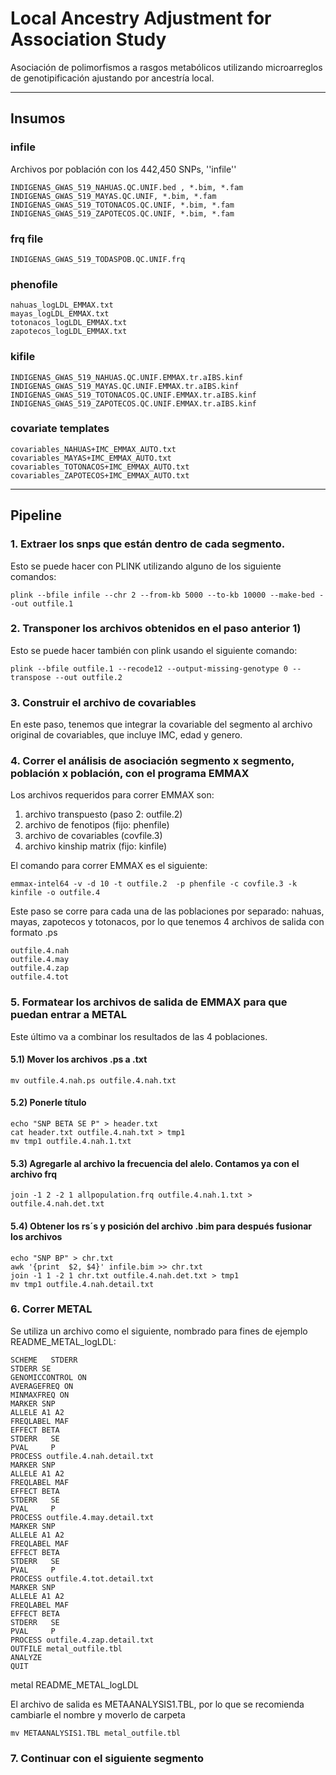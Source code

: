 # Local Ancestry Adjustment for Association Study

Asociación de polimorfismos a rasgos metabólicos utilizando
microarreglos de genotipificación ajustando por ancestría local.


***

## Insumos

### infile
Archivos por población con los 442,450 SNPs, ''infile''

    INDIGENAS_GWAS_519_NAHUAS.QC.UNIF.bed , *.bim, *.fam
    INDIGENAS_GWAS_519_MAYAS.QC.UNIF, *.bim, *.fam
    INDIGENAS_GWAS_519_TOTONACOS.QC.UNIF, *.bim, *.fam
    INDIGENAS_GWAS_519_ZAPOTECOS.QC.UNIF, *.bim, *.fam

### frq file

    INDIGENAS_GWAS_519_TODASPOB.QC.UNIF.frq

### phenofile

    nahuas_logLDL_EMMAX.txt
    mayas_logLDL_EMMAX.txt
    totonacos_logLDL_EMMAX.txt
    zapotecos_logLDL_EMMAX.txt

### kifile

    INDIGENAS_GWAS_519_NAHUAS.QC.UNIF.EMMAX.tr.aIBS.kinf
    INDIGENAS_GWAS_519_MAYAS.QC.UNIF.EMMAX.tr.aIBS.kinf
    INDIGENAS_GWAS_519_TOTONACOS.QC.UNIF.EMMAX.tr.aIBS.kinf
    INDIGENAS_GWAS_519_ZAPOTECOS.QC.UNIF.EMMAX.tr.aIBS.kinf

### covariate templates

    covariables_NAHUAS+IMC_EMMAX_AUTO.txt
    covariables_MAYAS+IMC_EMMAX_AUTO.txt
    covariables_TOTONACOS+IMC_EMMAX_AUTO.txt
    covariables_ZAPOTECOS+IMC_EMMAX_AUTO.txt




***



## Pipeline

### 1. Extraer los snps que están dentro de cada segmento. 


Esto se puede hacer con PLINK utilizando alguno de los siguiente comandos:

    plink --bfile infile --chr 2 --from-kb 5000 --to-kb 10000 --make-bed --out outfile.1

### 2. Transponer los archivos obtenidos en el paso anterior 1)


Esto se puede hacer también con plink usando el siguiente comando: 

    plink --bfile outfile.1 --recode12 --output-missing-genotype 0 --transpose --out outfile.2

### 3. Construir el archivo de covariables


En este paso, tenemos que integrar la covariable del segmento al
archivo original de covariables, que incluye IMC, edad y genero.

### 4. Correr el análisis de asociación segmento x segmento, población x población, con el programa EMMAX


Los archivos requeridos para correr EMMAX son:

1. archivo transpuesto (paso 2: outfile.2)
2. archivo de fenotipos (fijo: phenfile)
3. archivo de covariables (covfile.3)
4. archivo kinship matrix (fijo: kinfile)

El comando para correr EMMAX es el siguiente:

    emmax-intel64 -v -d 10 -t outfile.2  -p phenfile -c covfile.3 -k kinfile -o outfile.4

Este paso se corre para cada una de las poblaciones por separado:
nahuas, mayas, zapotecos y totonacos, por lo que tenemos 4 archivos de
salida con formato .ps

    outfile.4.nah
    outfile.4.may
    outfile.4.zap
    outfile.4.tot

### 5. Formatear los archivos de salida de EMMAX para que puedan entrar a METAL

Este último va a combinar los resultados de las 4 poblaciones.

#### 5.1) Mover los archivos .ps a .txt

    mv outfile.4.nah.ps outfile.4.nah.txt

#### 5.2) Ponerle título

    echo "SNP BETA SE P" > header.txt
    cat header.txt outfile.4.nah.txt > tmp1
    mv tmp1 outfile.4.nah.1.txt

#### 5.3) Agregarle al archivo la frecuencia del alelo. Contamos ya con el archivo frq

    join -1 2 -2 1 allpopulation.frq outfile.4.nah.1.txt > outfile.4.nah.det.txt

#### 5.4) Obtener los rs´s y posición del archivo .bim para después fusionar los archivos

    echo "SNP BP" > chr.txt
    awk '{print  $2, $4}' infile.bim >> chr.txt
    join -1 1 -2 1 chr.txt outfile.4.nah.det.txt > tmp1
    mv tmp1 outfile.4.nah.detail.txt 



### 6. Correr METAL

Se utiliza un archivo como el siguiente, nombrado para fines de
ejemplo README_METAL_logLDL:

    SCHEME   STDERR
    STDERR SE
    GENOMICCONTROL ON
    AVERAGEFREQ ON
    MINMAXFREQ ON
    MARKER SNP
    ALLELE A1 A2
    FREQLABEL MAF
    EFFECT BETA
    STDERR   SE
    PVAL     P
    PROCESS outfile.4.nah.detail.txt
    MARKER SNP
    ALLELE A1 A2
    FREQLABEL MAF
    EFFECT BETA
    STDERR   SE
    PVAL     P
    PROCESS outfile.4.may.detail.txt
    MARKER SNP
    ALLELE A1 A2
    FREQLABEL MAF
    EFFECT BETA
    STDERR   SE
    PVAL     P
    PROCESS outfile.4.tot.detail.txt 
    MARKER SNP
    ALLELE A1 A2
    FREQLABEL MAF
    EFFECT BETA
    STDERR   SE
    PVAL     P
    PROCESS outfile.4.zap.detail.txt 
    OUTFILE metal_outfile.tbl
    ANALYZE
    QUIT

metal README_METAL_logLDL

El archivo de salida es METAANALYSIS1.TBL, por lo que se recomienda
cambiarle el nombre y moverlo de carpeta

    mv METAANALYSIS1.TBL metal_outfile.tbl

### 7. Continuar con el siguiente segmento



